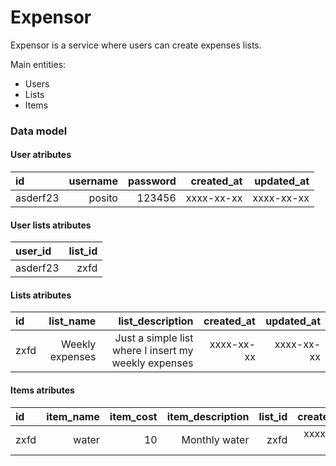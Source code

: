 # Expensor

Expensor is a service where users can create expenses lists. 

Main entities:

- Users
- Lists
- Items

### Data model

#### User atributes

| id       | username     | password | created_at | updated_at |
| :------------- | -----------: | -----------: | -----------: |-----------: |
|  asderf23 |  posito    | 123456  | xxxx-xx-xx | xxxx-xx-xx

#### User lists atributes

| user_id      | list_id     |
| :------------- | -----------: |
|  asderf23 |  zxfd    |


#### Lists atributes

| id       | list_name     | list_description | created_at | updated_at |
| :------------- | -----------: | -----------: |-----------: | -----------: |
|  zxfd | Weekly expenses  | Just a simple list where I insert my weekly expenses | xxxx-xx-xx | xxxx-xx-xx

#### Items atributes

| id       | item_name     | item_cost | item_description | list_id | created_at | updated_at |
| :------------- | -----------: | -----------: | -----------: |-----------: | -----------: | -----------: |
|  zxfd | water   | 10    | Monthly water | zxfd | xxxx-xx-xx | xxxx-xx-xx
